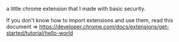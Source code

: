 a little chrome extension that I made with basic security.

If you don't know how to import extensions and use them, read this document => https://developer.chrome.com/docs/extensions/get-started/tutorial/hello-world
